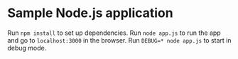 # Sample Node.js application

Run `npm install` to set up dependencies.
Run `node app.js` to run the app and go to `localhost:3000` in the browser.
Run `DEBUG=* node app.js` to start in debug mode.